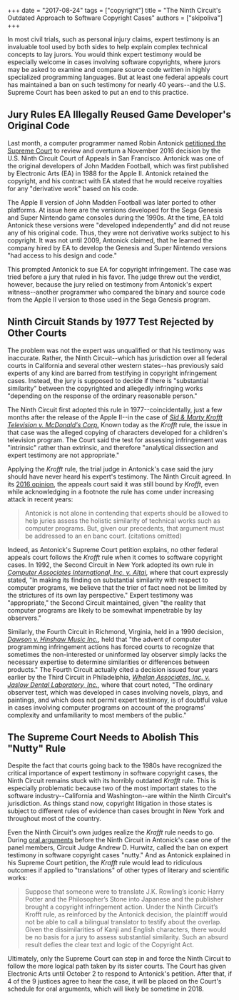 +++
date = "2017-08-24"
tags = ["copyright"]
title = "The Ninth Circuit's Outdated Approach to Software Copyright Cases"
authors = ["skipoliva"]
+++

In most civil trials, such as personal injury claims, expert testimony is an invaluable tool used by both sides to help explain complex technical concepts to lay jurors. You would think expert testimony would be especially welcome in cases involving software copyrights, where jurors may be asked to examine and compare source code written in highly specialized programming languages. But at least one federal appeals court has maintained a ban on such testimony for nearly 40 years--and the U.S. Supreme Court has been asked to put an end to this practice.

## Jury Rules EA Illegally Reused Game Developer's Original Code

Last month, a computer programmer named Robin Antonick [petitioned the Supreme Court](http://www.scotusblog.com/wp-content/uploads/2017/08/17-168-petition.pdf) to review and overturn a November 2016 decision by the U.S. Ninth Circuit Court of Appeals in San Francisco. Antonick was one of the original developers of John Madden Football, which was first published by Electronic Arts (EA) in 1988 for the Apple II. Antonick retained the copyright, and his contract with EA stated that he would receive royalties for any "derivative work" based on his code.

The Apple II version of John Madden Football was later ported to other platforms. At issue here are the versions developed for the Sega Genesis and Super Nintendo game consoles during the 1990s. At the time, EA told Antonick these versions were "developed independently" and did not reuse any of his original code. Thus, they were not derivative works subject to his copyright. It was not until 2009, Antonick claimed, that he learned the company hired by EA to develop the Genesis and Super Nintendo versions "had access to his design and code."

This prompted Antonick to sue EA for copyright infringement. The case was tried before a jury that ruled in his favor. The judge threw out the verdict, however, because the jury relied on testimony from Antonick's expert witness--another programmer who compared the binary and source code from the Apple II version to those used in the Sega Genesis program.

## Ninth Circuit Stands by 1977 Test Rejected by Other Courts

The problem was not the expert was unqualified or that his testimony was inaccurate. Rather, the Ninth Circuit--which has jurisdiction over all federal courts in California and several other western states--has previously said experts of any kind are barred from testifying in copyright infringement cases. Instead, the jury is supposed to decide if there is "substantial similarity" between the copyrighted and allegedly infringing works "depending on the response of the ordinary reasonable person."

The Ninth Circuit first adopted this rule in 1977--coincidentally, just a few months after the release of the Apple II--in the case of *[Sid & Marty Krofft Television v. McDonald's Corp.](https://scholar.google.com/scholar_case?case=16740683432222862864&hl=en&as_sdt=6,47)* Known today as the *Krofft* rule, the issue in that case was the alleged copying of characters developed for a children's television program. The Court said the test for assessing infringement was "intrinsic" rather than extrinsic, and therefore "analytical dissection and expert testimony are not appropriate."

Applying the *Krofft* rule, the trial judge in Antonick's case said the jury should have never heard his expert's testimony. The Ninth Circuit agreed. In its [2016 opinion](https://scholar.google.com/scholar_case?case=13532944765300976583&hl=en&as_sdt=6,47), the appeals court said it was still bound by *Krofft*, even while acknowledging in a footnote the rule has come under increasing attack in recent years:

>Antonick is not alone in contending that experts should be allowed to help juries assess the holistic similarity of technical works such as computer programs. But, given our precedents, that argument must be addressed to an en banc court. (citations omitted)

Indeed, as Antonick's Supreme Court petition explains, no other federal appeals court follows the *Krofft* rule when it comes to software copyright cases. In 1992, the Second Circuit in New York adopted its own rule in *[Computer Associates International, Inc. v. Altai](https://scholar.google.com/scholar_case?case=6976925648486076739)*, where that court expressly stated, "In making its finding on substantial similarity with respect to computer programs, we believe that the trier of fact need not be limited by the strictures of its own lay perspective." Expert testimony was "appropriate," the Second Circuit maintained, given "the reality that computer programs are likely to be somewhat impenetrable by lay observers."

Similarly, the Fourth Circuit in Richmond, Virginia, held in a 1990 decision, [*Dawson v. Hinshaw Music Inc.*](https://scholar.google.com/scholar_case?case=8194689999925195102&hl=en&as_sdt=6,47), held that "the advent of computer programming infringement actions has forced courts to recognize that sometimes the non-interested or uninformed lay observer simply lacks the necessary expertise to determine similarities or differences between products." The Fourth Circuit actually cited a decision issued four years earlier by the Third Circuit in Philadelphia, [*Whelan Associates, Inc. v. Jaslow Dental Laboratory, Inc.*](https://scholar.google.com/scholar_case?case=10382786109829050440&hl=en&as_sdt=6,47), where that court noted, "The ordinary observer test, which was developed in cases involving novels, plays, and paintings, and which does not permit expert testimony, is of doubtful value in cases involving computer programs on account of the programs' complexity and unfamiliarity to most members of the public."

## The Supreme Court Needs to Abolish This "Nutty" Rule

Despite the fact that courts going back to the 1980s have recognized the critical importance of expert testimony in software copyright cases, the Ninth Circuit remains stuck with its horribly outdated *Krafft* rule. This is especially problematic because two of the most important states to the software industry--California and Washington--are within the Ninth Circuit's jurisdiction. As things stand now, copyright litigation in those states is subject to different rules of evidence than cases brought in New York and throughout most of the country.

Even the Ninth Circuit's own judges realize the *Krafft* rule needs to go. During [oral arguments](https://youtu.be/kaN2t9HGaCE?t=1500) before the Ninth Circuit in Antonick's case one of the panel members, Circuit Judge Andrew D. Hurwitz, called the ban on expert testimony in software copyright cases "nutty." And as Antonick explained in his Supreme Court petition, the *Krafft* rule would lead to ridiculous outcomes if applied to "translations" of other types of literary and scientific works:

>Suppose that someone were to translate J.K. Rowling’s iconic Harry Potter and the Philosopher’s Stone into Japanese and the publisher brought a copyright infringement action. Under the Ninth Circuit’s Krofft rule, as reinforced by the Antonick decision, the plaintiff would not be able to call a bilingual translator to testify about the overlap. Given the dissimilarities of Kanji and English characters, there would be no basis for a jury to assess substantial similarity. Such an absurd result defies the clear text and logic of the Copyright Act.

Ultimately, only the Supreme Court can step in and force the Ninth Circuit to follow the more logical path taken by its sister courts. The Court has given Electronic Arts until October 2 to respond to Antonick's petition. After that, if 4 of the 9 justices agree to hear the case, it will be placed on the Court's schedule for oral arguments, which will likely be sometime in 2018.
